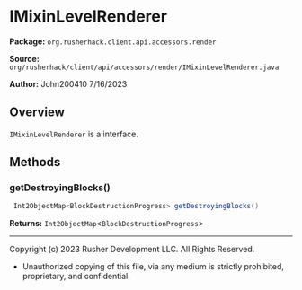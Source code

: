 # IMixinLevelRenderer

**Package:** `org.rusherhack.client.api.accessors.render`

**Source:** `org/rusherhack/client/api/accessors/render/IMixinLevelRenderer.java`

**Author:** John200410 7/16/2023



## Overview

`IMixinLevelRenderer` is a interface.

## Methods

### getDestroyingBlocks()

```java
 Int2ObjectMap<BlockDestructionProgress> getDestroyingBlocks()
```

**Returns:** `Int2ObjectMap`<`BlockDestructionProgress`>

---

Copyright (c) 2023 Rusher Development LLC. All Rights Reserved.
* Unauthorized copying of this file, via any medium is strictly prohibited, proprietary, and confidential.
